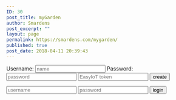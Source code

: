 ```yaml
---
ID: 30
post_title: myGarden
author: Smardens
post_excerpt: ""
layout: page
permalink: https://smardens.com/mygarden/
published: true
post_date: 2018-04-11 20:39:43
---
```

<div class="login-page">
 <div class="form">
  <form class="register-form">
   <label>Username: </label><input type="text" placeholder="name" />
   <label>Password: </label><input type="password" placeholder="password" />
   <input type="text" placeholder="EasyIoT token" />
   <button>create</button>
  </form>
  <form class="login-form">
   <input type="text" placeholder="username" />
   <input type="password" placeholder="password" />
   <button>login</button>
  </form>
 </div>
</div>
